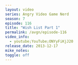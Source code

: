 ```yaml
---
layout: video
series: Angry Video Game Nerd
season: 7
episode: 116
title: "Wish List Part 1"
permalink: /avgn/episode-116
video_info:
  - youtube;YouTube;ONYyFiKjJ20
release_date: 2013-12-17
mike_notes:
toggle: off
---
```

